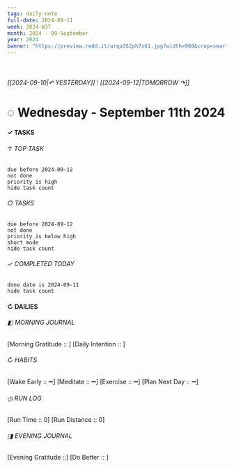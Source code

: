 ```yaml
---
tags: daily-note
full-date: 2024-09-11
week: 2024-W37
month: 2024 - 09-September
year: 2024
banner: "https://preview.redd.it/arqa352ph7x61.jpg?width=960&crop=smart&auto=webp&s=84f9245d607b029667d5bfc4abf36547fc6213de"
---
```

⠀
###### [[2024-09-10|↶ YESTERDAY]] ⁝ [[2024-09-12|TOMORROW ↷]]
# ◌ Wednesday -  September 11th 2024
#### ✓  TASKS

######  ↑ TOP TASK
```tasks
due before 2024-09-12
not done
priority is high
hide task count
```
###### ○ TASKS
```tasks
due before 2024-09-12
not done
priority is below high
short mode
hide task count
```
###### ✓ COMPLETED TODAY
```tasks
done date is 2024-09-11
hide task count
```
####  ↻ DAILIES

###### ◧ MORNING JOURNAL
[Morning Gratitude :: ]
[Daily Intention :: ]

###### ↻ HABITS
[Wake Early :: ➖]
[Meditate :: ➖]
[Exercise :: ➖]
[Plan Next Day :: ➖]

###### ◷ RUN LOG
[Run Time :: 0]
[Run Distance :: 0]

###### ◨ EVENING JOURNAL
[Evening Gratitude ::]
[Do Better :: ]